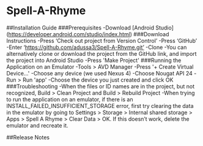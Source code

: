 # Spell-A-Rhyme
##Installation Guide
###Prerequisites
-Download [Android Studio] (https://developer.android.com/studio/index.html)
###Download Instructions
-Press ‘Check out project from Version Control’
-Press ‘GitHub’
-Enter ‘https://github.com/adussa3/Spell-A-Rhyme.git’
-Clone
-You can alternatively clone or download the project from the GitHub link, and import the project into Android Studio
-Press 'Make Project'
###Running the Application on an Emulator
-Tools > AVD Manager
-Press '+ Create Virtual Device...'
-Choose any device (we used Nexus 4)
-Choose Nougat API 24
-Run > Run 'app'
-Choose the device you just created and click OK
###Troubleshooting
-When the files or ID names are in the project, but not recognized, Build > Clean Project and Build > Rebuild Project
-When trying to run the application on an emulator, if there is an INSTALL_FAILED_INSUFFICIENT_STORAGE error, first try clearing the data in the emulator by going to Settings > Storage > Internal shared storage > Apps > Spell A Rhyme > Clear Data > OK. If this doesn’t work, delete the emulator and recreate it.

##Release Notes



